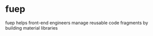 # fuep
fuep helps front-end engineers manage reusable code fragments by building material libraries
